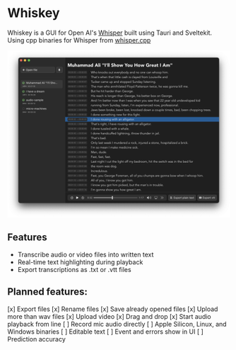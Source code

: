 # Whiskey
Whiskey is a GUI for Open AI's [Whisper](https://openai.com/blog/whisper/) built using Tauri and Sveltekit.
Using cpp binaries for Whisper from [whisper.cpp](https://github.com/ggerganov/whisper.cpp)

![Screenshot of Whiskey](images/whiskey-screenshot.png)


## Features
- Transcribe audio or video files into written text
- Real-time text highlighting during playback
- Export transcriptions as .txt or .vtt files


## Planned features: 
[x] Export files 
[x] Rename files 
[x] Save already opened files
[x] Upload more than wav files
[x] Upload video
[x] Drag and drop
[x] Start audio playback from line
[ ] Record mic audio directly
[ ] Apple Silicon, Linux, and Windows binaries
[ ] Editable text 
[ ] Event and errors show in UI 
[ ] Prediction accuracy 
